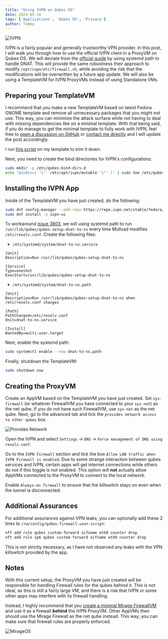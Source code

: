 ```yaml
---
title: "Using IVPN on Qubes OS"
date: 2024-05-16
tags: ['Applications', 'Qubes OS', 'Privacy']
author: Tommy
---
```


![IVPN](/images/ivpn.png)

IVPN is a fairly popular and generally trustworthy VPN provider. In this post, I will walk you through how to use the official IVPN client in a ProxyVM on Qubes OS. We will deviate from the [official guide](https://www.ivpn.net/knowledgebase/linux/ivpn-on-qubes-os/) by using systemd path to handle DNAT. This will provide the same robustness their approach to modify `/opt/ivpn/etc/firewall.sh`, while avoiding the risk that the modifications will be overwritten by a future app update. We will also be using a TemplateVM for IVPN ProxyVMs instead of using Standalone VMs.

## Preparing your TemplateVM

I recommend that you make a new TemplateVM based on latest Fedora GNOME template and remove all unnecessary packages that you might not use. This way, you can minimize the attack surface while not having to deal with missing dependencies like on a minimal template. With that being said, if you do manage to get the minimal template to fully work with IVPN, feel free to [open a discussion on GitHub](https://github.com/orgs/PrivSec-dev/discussions) or [contact me directly](https://tommytran.io/contact) and I will update the post accordingly.

I run [this script](https://github.com/TommyTran732/QubesOS-Scripts/blob/main/fedora-gnome/fedora-gnome.sh) on my template to trim it down.

Next, you need to create the bind directories for IVPN's configurations:

```bash
sudo mkdir -p /etc/qubes-bind-dirs.d
echo 'binds+=( '\'''/etc/opt/ivpn/mutable''\'' )' | sudo tee /etc/qubes-bind-dirs.d/50_user.conf 
```

## Installing the IVPN App

Inside of the TemplateVM you have just created, do the following:

```bash
sudo dnf config-manager --add-repo https://repo.ivpn.net/stable/fedora/generic/ivpn.repo
sudo dnf install -y ivpn-ui
```

To workaround [issue 3803](https://github.com/mullvad/mullvadvpn-app/issues/3803), we will using systemd path to run `/usr/lib/qubes/qubes-setup-dnat-to-ns` every time Mullvad modifies `/etc/resolv.conf`. Create the following files:

- `/etc/systemd/system/dnat-to-ns.service`
```
[Unit]
Description=Run /usr/lib/qubes/qubes-setup-dnat-to-ns

[Service]
Type=oneshot
ExecStart=/usr/lib/qubes/qubes-setup-dnat-to-ns
```

- `/etc/systemd/system/dnat-to-ns.path`

```
[Unit]
Description=Run /usr/lib/qubes/qubes-setup-dnat-to-ns when /etc/resolv.conf changes

[Path]
PathChanged=/etc/resolv.conf
Unit=dnat-to-ns.service

[Install]
WantedBy=multi-user.target
```

Next, enable the systemd path:

```bash
sudo systemctl enable --now dnat-to-ns.path
```

Finally, shutdown the TemplateVM:

```bash
sudo shutdown now
```

## Creating the ProxyVM

Create an AppVM based on the TemplateVM you have just created. Set `sys-firewall` (or whatever FirewallVM you have connected to your `sys-net`) as the net qube. If you do not have such FirewallVM, use `sys-net` as the net qube. Next, go to the advanced tab and tick the `provides network access to other qubes` box.

![Provides Network](/images/provides-network.png)

Open the IVPN and select `Settings` → `DNS` → `Force management of DNS using resolv.conf`.

Go to the `IVPN Firewall` section and tick the box `Allow LAN traffic when IVPN Firewall is enabled`. Due to some strange interaction between qubes services and IVPN, certain apps will get internet connections while others do not if this toggle is not enabled. This option will **not** actually allow AppVMs connected to the ProxyVM to connect to the local network.

Enable `Always-on firewall` to ensure that the killswitch stays on even when the tunnel is disconnected.

## Additional Assurances

For additional assurances against VPN leaks, you can optionally add these 2 lines to `/rw/config/qubes-firewall-user-script`:

```bash
nft add rule qubes custom-forward oifname eth0 counter drop
nft add rule ip6 qubes custom-forward oifname eth0 counter drop
```

This is not strictly necessary, as I have not observed any leaks with the VPN killswitch provided by the app.

## Notes

With this current setup, the ProxyVM you have just created will be responsible for handling Firewall rules for the qubes behind it. This is not ideal, as this is still a fairly large VM, and there is a risk that IVPN or some other apps may interfere with its firewall handling.

Instead, I highly recommend that you [create a minimal Mirage FirewallVM](/posts/qubes/firewalling-with-mirageos-on-qubes-os/) and use it as a firewall **behind** the IVPN ProxyVM. Other AppVMs then should use the Mirage Firewall as the net qube instead. This way, you can make sure that firewall rules are properly enforced.

![MirageOS](/images/mirageos.png)
